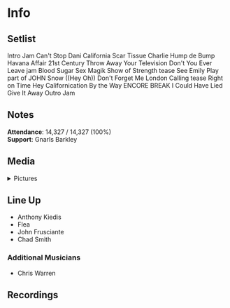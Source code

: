 # Info

## Setlist

Intro Jam
Can't Stop
Dani California
Scar Tissue
Charlie
Hump de Bump
Havana Affair
21st Century
Throw Away Your Television
Don't You Ever Leave jam
Blood Sugar Sex Magik
Show of Strength tease
See Emily Play part of JOHN
Snow ((Hey Oh))
Don't Forget Me
London Calling tease
Right on Time
Hey
Californication
By the Way
ENCORE BREAK
I Could Have Lied
Give It Away
Outro Jam

## Notes

**Attendance**: 14,327 / 14,327 (100%)
<br>
**Support**: Gnarls Barkley

## Media 

<details>
  <summary>Pictures</summary>
  <!--<img alt="Setlist" title="Setlist" src="_.jpg" height="200" />
  <img alt="Clipping" title="Clipping" src="_.jpg" height="200" />
  <img alt="Flyer" title="Flyer" src="_.jpg" height="200" />-->
</details>

## Line Up

* Anthony Kiedis
* Flea
* John Frusciante
* Chad Smith

### Additional Musicians

* Chris Warren

## Recordings


